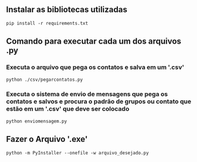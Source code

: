 ## Instalar as bibliotecas utilizadas

`pip install -r requirements.txt`

## Comando para executar cada um dos arquivos .py

### Executa o arquivo que pega os contatos e salva em um '.csv'

`python ./csv/pegarcontatos.py`

### Executa o sistema de envio de mensagens que pega os contatos e salvos e procura o padrão de grupos ou contato que estão em um '.csv' que deve ser colocado

`python enviomensagem.py`

## Fazer o Arquivo '.exe'

`python -m PyInstaller --onefile -w arquivo_desejado.py`